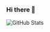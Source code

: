 ### Hi there 👋

<!--
**Kevin29Johnson/Kevin29Johnson** is a ✨ _special_ ✨ repository because its `README.md` (this file) appears on your GitHub profile.

Here are some ideas to get you started:

- 🔭 I’m currently working on ...
- 🌱 I’m currently learning JavaScript
- 👯 I’m looking to collaborate on ...
- 🤔 I’m looking for help with ...
- 💬 Ask me about ...
- 📫 How to reach me: Linkedln https://www.linkedin.com/in/kevin-johnson-304929209/
- 😄 Pronouns: ...
- ⚡ Fun fact: ...
-->
 ![GitHub Stats](https://github-readme-stats.vercel.app/api?username=Kevin29Johnson&theme=tokyonight)

